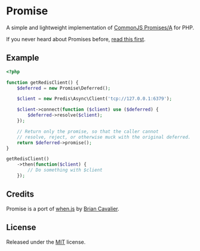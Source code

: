 Promise
=======

A simple and lightweight implementation of [CommonJS Promises/A](http://wiki.commonjs.org/wiki/Promises/A) for PHP.

If you never heard about Promises before, [read this first](https://gist.github.com/3889970).

Example
-------

``` php
<?php

function getRedisClient() {
    $deferred = new Promise\Deferred();

    $client = new Predis\Async\Client('tcp://127.0.0.1:6379');

    $client->connect(function ($client) use ($deferred) {
        $deferred->resolve($client);
    });

    // Return only the promise, so that the caller cannot
    // resolve, reject, or otherwise muck with the original deferred.
    return $deferred->promise();
}

getRedisClient()
    ->then(function($client) {
        // Do something with $client
    });
```


Credits
-------

Promise is a port of [when.js](https://github.com/cujojs/when) by [Brian Cavalier](https://github.com/briancavalier).

License
-------

Released under the [MIT](https://github.com/jsor/promise/blob/master/LICENSE) license.
